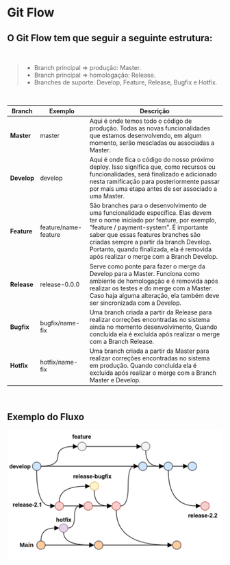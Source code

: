 # Git Flow

## O Git Flow tem que seguir a seguinte estrutura:

<br>

> - Branch principal => produção: Master. <br>
> - Branch principal => homologação: Release. <br>
> - Branches de suporte: Develop, Feature, Release, Bugfix e Hotfix.

<br>

| Branch      | Exemplo              | Descrição                                                                                                                                                                                                                                                                                                                                        |
| ----------- | -------------------- | ------------------------------------------------------------------------------------------------------------------------------------------------------------------------------------------------------------------------------------------------------------------------------------------------------------------------------------------------ |
| **Master**  | master               | Aqui é onde temos todo o código de produção. Todas as novas funcionalidades que estamos desenvolvendo, em algum momento, serão mescladas ou associadas a Master.                                                                                                                                                                                 |
| **Develop** | develop              | Aqui é onde fica o código do nosso próximo deploy. Isso significa que, como recursos ou funcionalidades, será finalizado e adicionado nesta ramificação para posteriormente passar por mais uma etapa antes de ser associado a uma Master.                                                                                                       |
| **Feature** | feature/name-feature | São branches para o desenvolvimento de uma funcionalidade específica. Elas devem ter o nome iniciado por feature, por exemplo, “feature / payment-system”. É importante saber que essas features branches são criadas sempre a partir da branch Develop. Portanto, quando finalizada, ela é removida após realizar o merge com a Branch Develop. |
| **Release** | release-0.0.0        | Serve como ponte para fazer o merge da Develop para a Master. Funciona como ambiente de homologação e é removida após realizar os testes e do merge com a Master. Caso haja alguma alteração, ela também deve ser sincronizada com a Develop.                                                                                                    |
| **Bugfix**  | bugfix/name-fix      | Uma branch criada a partir da Release para realizar correções encontradas no sistema ainda no momento desenvolvimento, Quando concluída ela é excluída após realizar o merge com a Branch Release.                                                                                                                                               |
| **Hotfix**  | hotfix/name-fix      | Uma branch criada a partir da Master para realizar correções encontradas no sistema em produção. Quando concluída ela é excluída após realizar o merge com a Branch Master e Develop.                                                                                                                                                            |

<br>

## Exemplo do Fluxo

<img src="prints/git-flow.png" alt="Git Flow">
